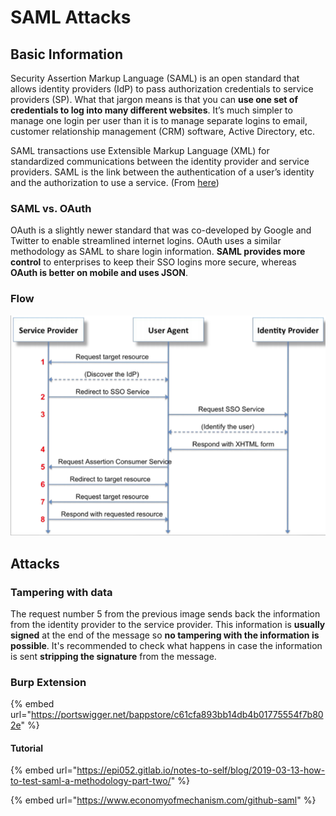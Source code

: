 # SAML Attacks

## Basic Information

Security Assertion Markup Language \(SAML\) is an open standard that allows identity providers \(IdP\) to pass authorization credentials to service providers \(SP\). What that jargon means is that you can **use one set of credentials to log into many different websites**. It’s much simpler to manage one login per user than it is to manage separate logins to email, customer relationship management \(CRM\) software, Active Directory, etc.

SAML transactions use Extensible Markup Language \(XML\) for standardized communications between the identity provider and service providers. SAML is the link between the authentication of a user’s identity and the authorization to use a service. \(From [here](https://www.varonis.com/blog/what-is-saml/)\)

### SAML vs. OAuth

OAuth is a slightly newer standard that was co-developed by Google and Twitter to enable streamlined internet logins. OAuth uses a similar methodology as SAML to share login information. **SAML provides more control** to enterprises to keep their SSO logins more secure, whereas **OAuth is better on mobile and uses JSON**.

### Flow

![](../.gitbook/assets/image%20%28534%29.png)

## Attacks

### Tampering with data

The request number 5 from the previous image sends back the information from the identity provider to the service provider. This information is **usually signed** at the end of the message so **no tampering with the information is possible**. It's recommended to check what happens in case the information is sent **stripping the signature** from the message.

### Burp Extension

{% embed url="https://portswigger.net/bappstore/c61cfa893bb14db4b01775554f7b802e" %}

#### Tutorial

{% embed url="https://epi052.gitlab.io/notes-to-self/blog/2019-03-13-how-to-test-saml-a-methodology-part-two/" %}

{% embed url="https://www.economyofmechanism.com/github-saml" %}



